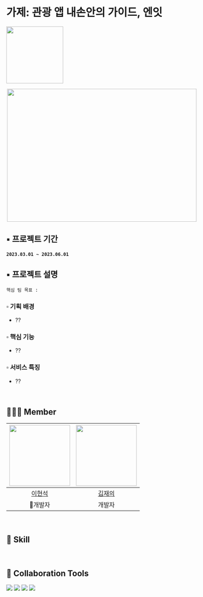# 가제: 관광 앱 내손안의 가이드, **엔잇**

<a href="http://google.co.kr/">
  <img width="150" src="https://img.shields.io/badge/앱 배포 링크-ffffff?style=for-the-badge&logo=one&logoColor=black"></a>

<p align="center"><img src="https://user-images.githubusercontent.com/98211110/222337106-e468c860-b369-4911-b1aa-a14b421445d3.png" width="500" height="350"></p>

## ▪️ 프로젝트 기간

#### `2023.03.01 ~ 2023.06.01`

## ▪️ 프로젝트 설명
   
`핵심 팀 목표 : `

### ▫️ 기획 배경

* ??

### ▫️ 핵심 기능

* ??

### ▫️ 서비스 특징

* ??

<br>

## 👨🏻‍💻 Member

|[<img src="https://avatars.githubusercontent.com/u/98211110?v=4" width="160px;"  alt=""/>](https://github.com/HYUNSUK331) |[<img src="https://avatars.githubusercontent.com/u/98211110?v=4" width="160px" >](https://github.com/Jezjae)|
|:---:|:---:|
|[이현석](https://github.com/HYUNSUK331) |[김재의](https://github.com/Jezjae)|
|🌟개발자|개발자|

<br>

## 🫧 Skill


<br>

## 💌 Collaboration Tools
<p>
  <img src="https://img.shields.io/badge/github-181717?style=for-the-badge&logo=github&logoColor=white">
  <img src="https://img.shields.io/badge/git-F05032?style=for-the-badge&logo=git&logoColor=white">
  <img src="https://img.shields.io/badge/notion-000000?style=for-the-badge&logo=notion&logoColor=white">
  <img src="https://img.shields.io/badge/google calendar-ffffff?style=for-the-badge&logo=googlecalendar&logoColor=0052CC">
</p>
